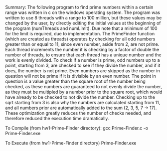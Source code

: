 Summary:
The following program to find prime numbers within a certain range was written in c on the windows operating system. The program was written to use 8 threads with a range to 100 million, but these values may be changed by the user, by directly editing the initial values at the beginning of the program (numThreads and numLimit). Due note that a minimum of 100 for the limit is required, due to implementation. The PrimeFinder function (which are created as threads) operates by checking for all odd numbers greater than or equal to 11, since even number, aside from 2, are not prime. Each thread increments the number it is checking by a factor of double the number of threads, to ensure that each thread has a unique number and the work is evenly divided. To check if a number is prime, odd numbers up to a point, starting from 3, are checked to see if they divide the number, and if it does, the number is not prime. Even numbers are skipped as the number in question will not be prime if it is divisible by an even number. The point in question is a value greater than the square root of the number being checked, as these numbers are guaranteed to not evenly divide the number, as they must be multipled by a number prior to the square root, which would have already to be checked to not divide the number. Checking up to the sqrt starting from 3 is also why the numbers are calculated starting from 11, and all numbers prior are automatically added to the sum (2, 3, 5, 7 -> 17). These optimization greatly reduces the number of checks needed, and therefore reduced the execution time dramatically.

To Compile (from hw1-Prime-Finder directory):
gcc Prime-Finder.c -o Prime-Finder.exe

To Execute (from hw1-Prime-Finder directory)
Prime-Finder.exe